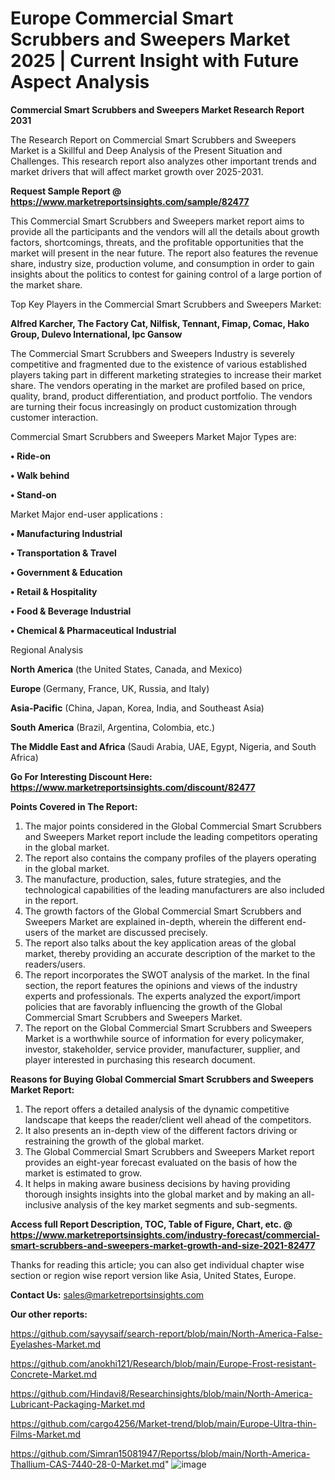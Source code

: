  # Europe Commercial Smart Scrubbers and Sweepers Market 2025 | Current Insight with Future Aspect Analysis

<strong>Commercial Smart Scrubbers and Sweepers Market Research Report 2031</strong>

The Research Report on Commercial Smart Scrubbers and Sweepers Market is a Skillful and Deep Analysis of the Present Situation and Challenges. This research report also analyzes other important trends and market drivers that will affect market growth over 2025-2031.

<strong>Request Sample Report @ <a href=https://www.marketreportsinsights.com/sample/82477>https://www.marketreportsinsights.com/sample/82477</a></strong>

This Commercial Smart Scrubbers and Sweepers market report aims to provide all the participants and the vendors will all the details about growth factors, shortcomings, threats, and the profitable opportunities that the market will present in the near future. The report also features the revenue share, industry size, production volume, and consumption in order to gain insights about the politics to contest for gaining control of a large portion of the market share.

Top Key Players in the Commercial Smart Scrubbers and Sweepers Market:

<strong>Alfred Karcher, The Factory Cat, Nilfisk, Tennant, Fimap, Comac, Hako Group, Dulevo International, Ipc Gansow</strong>

The Commercial Smart Scrubbers and Sweepers Industry is severely competitive and fragmented due to the existence of various established players taking part in different marketing strategies to increase their market share. The vendors operating in the market are profiled based on price, quality, brand, product differentiation, and product portfolio. The vendors are turning their focus increasingly on product customization through customer interaction.

Commercial Smart Scrubbers and Sweepers Market Major Types are:

<strong>• Ride-on

• Walk behind

• Stand-on</strong>

Market Major end-user applications :

<strong>• Manufacturing Industrial

• Transportation & Travel

• Government & Education

• Retail & Hospitality

• Food & Beverage Industrial

• Chemical & Pharmaceutical Industrial</strong>

Regional Analysis

</u><strong><b>North America</b></strong> (the United States, Canada, and Mexico)

<strong><b>Europe </b></strong>(Germany, France, UK, Russia, and Italy)

<strong><b>Asia-Pacific</b></strong> (China, Japan, Korea, India, and Southeast Asia)

<strong><b>South America</b></strong> (Brazil, Argentina, Colombia, etc.)

<strong><b>The Middle East and Africa</b></strong> (Saudi Arabia, UAE, Egypt, Nigeria, and South Africa)

<strong>Go For Interesting Discount Here: <a href=https://www.marketreportsinsights.com/discount/82477>https://www.marketreportsinsights.com/discount/82477</a></strong>

<strong>Points Covered in The Report:</strong>
<ol>
  <li>The major points considered in the Global Commercial Smart Scrubbers and Sweepers Market report include the leading competitors operating in the global market.</li>
  <li>The report also contains the company profiles of the players operating in the global market.</li>
  <li>The manufacture, production, sales, future strategies, and the technological capabilities of the leading manufacturers are also included in the report.</li>
  <li>The growth factors of the Global Commercial Smart Scrubbers and Sweepers Market are explained in-depth, wherein the different end-users of the market are discussed precisely.</li>
  <li>The report also talks about the key application areas of the global market, thereby providing an accurate description of the market to the readers/users.</li>
  <li>The report incorporates the SWOT analysis of the market. In the final section, the report features the opinions and views of the industry experts and professionals. The experts analyzed the export/import policies that are favorably influencing the growth of the Global Commercial Smart Scrubbers and Sweepers Market.</li>
  <li>The report on the Global Commercial Smart Scrubbers and Sweepers Market is a worthwhile source of information for every policymaker, investor, stakeholder, service provider, manufacturer, supplier, and player interested in purchasing this research document.</li>
</ol>
<strong>Reasons for Buying Global Commercial Smart Scrubbers and Sweepers Market Report:</strong>

<ol>
  <li>The report offers a detailed analysis of the dynamic competitive landscape that keeps the reader/client well ahead of the competitors.</li>
  <li>It also presents an in-depth view of the different factors driving or restraining the growth of the global market.</li>
  <li>The Global Commercial Smart Scrubbers and Sweepers Market report provides an eight-year forecast evaluated on the basis of how the market is estimated to grow.</li>
  <li>It helps in making aware business decisions by having providing thorough insights insights into the global market and by making an all-inclusive analysis of the key market segments and sub-segments.</li>
</ol>
<strong>Access full Report Description, TOC, Table of Figure, Chart, etc. @ <a href=https://www.marketreportsinsights.com/industry-forecast/commercial-smart-scrubbers-and-sweepers-market-growth-and-size-2021-82477>https://www.marketreportsinsights.com/industry-forecast/commercial-smart-scrubbers-and-sweepers-market-growth-and-size-2021-82477</a></strong>


Thanks for reading this article; you can also get individual chapter wise section or region wise report version like Asia, United States, Europe.

<strong>Contact Us:</strong>
sales@marketreportsinsights.com

<strong>Our other reports:</strong>

<a href=https://github.com/sayysaif/search-report/blob/main/North-America-False-Eyelashes-Market.md>https://github.com/sayysaif/search-report/blob/main/North-America-False-Eyelashes-Market.md</a>

<a href=https://github.com/anokhi121/Research/blob/main/Europe-Frost-resistant-Concrete-Market.md>https://github.com/anokhi121/Research/blob/main/Europe-Frost-resistant-Concrete-Market.md</a>

<a href=https://github.com/Hindavi8/Researchinsights/blob/main/North-America-Lubricant-Packaging-Market.md>https://github.com/Hindavi8/Researchinsights/blob/main/North-America-Lubricant-Packaging-Market.md</a>

<a href=https://github.com/cargo4256/Market-trend/blob/main/Europe-Ultra-thin-Films-Market.md>https://github.com/cargo4256/Market-trend/blob/main/Europe-Ultra-thin-Films-Market.md</a>

<a href=https://github.com/Simran15081947/Reportss/blob/main/North-America-Thallium-CAS-7440-28-0-Market.md>https://github.com/Simran15081947/Reportss/blob/main/North-America-Thallium-CAS-7440-28-0-Market.md</a>"
![image](https://github.com/user-attachments/assets/73e5978b-15eb-4ce7-bbc1-e267649dbbf5)
